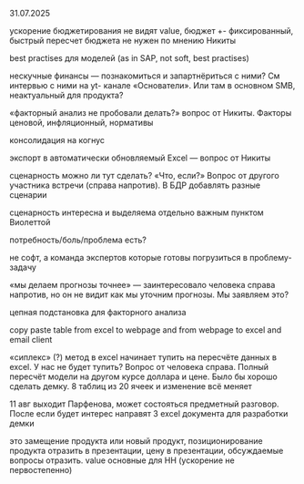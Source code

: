 31.07.2025

ускорение бюджетирования не видят value, бюджет +- фиксированный, быстрый пересчет бюджета не нужен по мнению Никиты

best practises для моделей (as in SAP, not soft, best practises)

нескучные финансы — познакомиться и запартнёриться с ними? См интервью с ними на yt- канале «Основатели». Или там в основном SMB, неактуальный для продукта?

«факторный анализ не пробовали делать?» вопрос от Никиты. Факторы ценовой, инфляционный, нормативы

консолидация на когнус

экспорт в автоматически обновляемый Excel — вопрос от Никиты

сценарность можно ли тут сделать? «Что, если?» Вопрос от другого участника встречи (справа напротив). В БДР добавлять разные сценарии

сценарность интересна и выделяема отдельно важным пунктом Виолеттой

потребность/боль/проблема есть?

не софт, а команда экспертов которые готовы погрузиться в проблему-задачу

«мы делаем прогнозы точнее» — заинтересовало человека справа напротив, но он не видит как мы уточним прогнозы. Мы заявляем это?

цепная подстановка для факторного анализа

copy paste table from excel to webpage and from webpage to excel and email client

«сиплекс» (?) метод в excel начинает тупить на пересчёте данных в excel. У нас не будет тупить? Вопрос от человека справа. Полный пересчёт модели на другом курсе доллара и цене. Было бы хорошо сделать демку. 8 таблиц из 20 ячеек и изменение всё меняет

11 авг выходит Парфенова, может состояться предметный разговор. После если будет интерес направят 3 excel документа для разработки демки


это замещение продукта или новый продукт, позиционирование продукта отразить в презентации, цену в презентации, обсуждаемые вопросы отразить. value основные для НН (ускорение не первостепенно)
